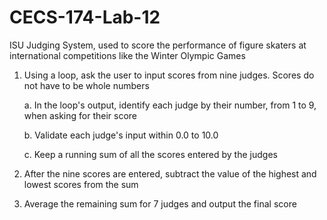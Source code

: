 # CECS-174-Lab-12
ISU Judging System, used to score the performance of figure skaters at international competitions like the Winter Olympic Games

1. Using a loop, ask the user to input scores from nine judges. Scores do not have to be whole numbers

    a. In the loop's output, identify each judge by their number, from 1 to 9, when asking for their score
  
    b. Validate each judge's input within 0.0 to 10.0
  
    c. Keep a running sum of all the scores entered by the judges
  
2. After the nine scores are entered, subtract the value of the highest and lowest scores from the sum
  
3. Average the remaining sum for 7 judges and output the final score
